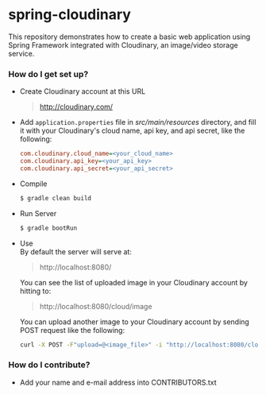 # spring-cloudinary #

This repository demonstrates how to create a basic web application using Spring Framework integrated with Cloudinary, an image/video storage service.

### How do I get set up? ###

* Create Cloudinary account at this URL

	> http://cloudinary.com/

* Add `application.properties` file in _src/main/resources_ directory, and fill it with your Cloudinary's cloud name, api key, and api secret, like the following:

	```ini
	com.cloudinary.cloud_name=<your_cloud_name>
	com.cloudinary.api_key=<your_api_key>
	com.cloudinary.api_secret=<your_api_secret>
	```

* Compile
 
    ```bash
    $ gradle clean build
    ```

* Run Server

    ```bash
    $ gradle bootRun
    ```

* Use  
    By default the server will serve at:
    > http://localhost:8080/
    
    You can see the list of uploaded image in your Cloudinary account by hitting to:
    > http://localhost:8080/cloud/image

	You can upload another image to your Cloudinary account by sending POST request like the following:
	
	```bash
	curl -X POST -F"upload=@<image_file>" -i "http://localhost:8080/cloud/image/"
	```

### How do I contribute? ###

* Add your name and e-mail address into CONTRIBUTORS.txt
